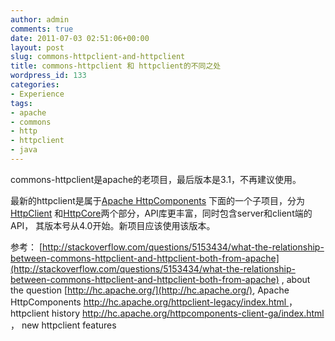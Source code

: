 ```yaml
---
author: admin
comments: true
date: 2011-07-03 02:51:06+00:00
layout: post
slug: commons-httpclient-and-httpclient
title: commons-httpclient 和 httpclient的不同之处
wordpress_id: 133
categories:
- Experience
tags:
- apache
- commons
- http
- httpclient
- java
---
```


commons-httpclient是apache的老项目，最后版本是3.1，不再建议使用。

最新的httpclient是属于[Apache HttpComponents](http://hc.apache.org/) 下面的一个子项目，分为[HttpClient](http://hc.apache.org/httpcomponents-client-ga) 和[HttpCore](http://hc.apache.org/httpcomponents-core-ga/)两个部分，API库更丰富，同时包含server和client端的API， 其版本号从4.0开始。新项目应该使用该版本。

参考：
[http://stackoverflow.com/questions/5153434/what-the-relationship-between-commons-httpclient-and-httpclient-both-from-apache](http://stackoverflow.com/questions/5153434/what-the-relationship-between-commons-httpclient-and-httpclient-both-from-apache) , about the question
[http://hc.apache.org/](http://hc.apache.org/), Apache HttpComponents
[http://hc.apache.org/httpclient-legacy/index.html ](http://hc.apache.org/httpclient-legacy/index.html )， httpclient history
[http://hc.apache.org/httpcomponents-client-ga/index.html ](http://hc.apache.org/httpcomponents-client-ga/index.html )， new httpclient features
